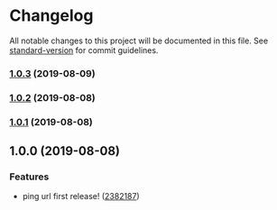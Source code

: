 # Changelog

All notable changes to this project will be documented in this file. See [standard-version](https://github.com/conventional-changelog/standard-version) for commit guidelines.

### [1.0.3](https://github.com/wall-wxk/ping-url/compare/v1.0.2...v1.0.3) (2019-08-09)

### [1.0.2](https://github.com/wall-wxk/ping-url/compare/v1.0.1...v1.0.2) (2019-08-08)

### [1.0.1](https://github.com/wall-wxk/ping-url/compare/v1.0.0...v1.0.1) (2019-08-08)

## 1.0.0 (2019-08-08)


### Features

* ping url first release! ([2382187](https://github.com/wall-wxk/ping-url/commit/2382187))

